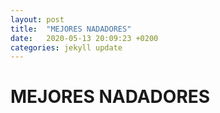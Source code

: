 ```yaml
---
layout: post
title:  "MEJORES NADADORES"
date:   2020-05-13 20:09:23 +0200
categories: jekyll update
---
```


# MEJORES NADADORES
